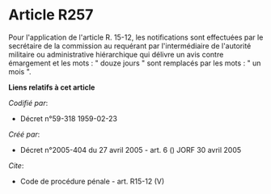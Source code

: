 # Article R257

Pour l'application de l'article R. 15-12, les notifications sont effectuées par le secrétaire de la commission au requérant
par l'intermédiaire de l'autorité militaire ou administrative hiérarchique qui délivre un avis contre émargement et les
mots : " douze jours " sont remplacés par les mots : " un mois ".

**Liens relatifs à cet article**

_Codifié par_:

  - Décret n°59-318 1959-02-23

_Créé par_:

  - Décret n°2005-404 du 27 avril 2005 - art. 6 () JORF 30 avril 2005

_Cite_:

  - Code de procédure pénale - art. R15-12 (V)
